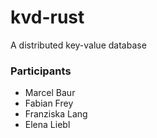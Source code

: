 # kvd-rust

A distributed key-value database

### Participants
- Marcel Baur
- Fabian Frey
- Franziska Lang
- Elena Liebl